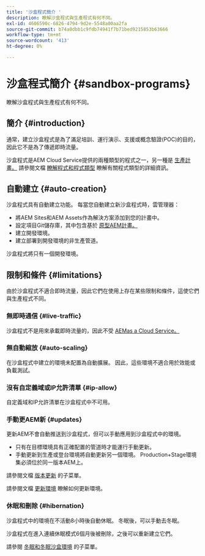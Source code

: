 ```yaml
---
title: '沙盒程式簡介 '
description: 瞭解沙盒程式與生產程式有何不同。
exl-id: 4606590c-6826-4794-9d2e-5548a00aa2fa
source-git-commit: b74a0dbb1c9fdb74941f7b71bed9215853b63666
workflow-type: tm+mt
source-wordcount: '413'
ht-degree: 0%

---
```



# 沙盒程式簡介 {#sandbox-programs}

瞭解沙盒程式與生產程式有何不同。

## 簡介 {#introduction}

通常，建立沙盒程式是為了滿足培訓、運行演示、支援或概念驗證(POC)的目的，因此它不是為了傳遞即時流量。

沙盒程式是AEM Cloud Service提供的兩種類型的程式之一，另一種是 [生產計畫。](introduction-production-programs.md) 請參閱文檔 [瞭解程式和程式類型](/help/implementing/cloud-manager/getting-access-to-aem-in-cloud/program-types.md) 瞭解有關程式類型的詳細資訊。

## 自動建立 {#auto-creation}

沙盒程式具有自動建立功能。 每當您自動建立新沙盒程式時，雲管理器：

* 將AEM Sites和AEM Assets作為解決方案添加到您的計畫中。
* 設定項目Git儲存庫，其中包含基於 [原型AEM計畫。](https://experienceleague.adobe.com/docs/experience-manager-core-components/using/developing/archetype/overview.html)
* 建立開發環境。
* 建立部署到開發環境的非生產管道。

沙盒程式將只有一個開發環境。

## 限制和條件 {#limitations}

由於沙盒程式不適合即時流量，因此它們在使用上存在某些限制和條件，這使它們與生產程式不同。

### 無即時通信 {#live-traffic}

沙盒程式不是用來承載即時流量的，因此不受 [AEMas a Cloud Service。](https://www.adobe.com/legal/service-commitments.html)

### 無自動縮放 {#auto-scaling}

在沙盒程式中建立的環境未配置為自動擴展。 因此，這些環境不適合用於效能或負載測試。

### 沒有自定義域或IP允許清單 {#ip-allow}

自定義域和IP允許清單在沙盒程式中不可用。

### 手動更AEM新 {#updates}

更新AEM不會自動推送到沙盒程式，但可以手動應用到沙盒程式中的環境。

* 只有在目標環境具有正確配置的管道時才能運行手動更新。
* 手動更新到生產或登台環境將自動更新另一個環境。 Production+Stage環境集必須位於同一版本AEM上。

請參閱文檔 [版本更新](/help/implementing/deploying/aem-version-updates.md) 的子菜單。

請參閱文檔 [更新環境](/help/implementing/cloud-manager/manage-environments.md#updating-dev-environment) 瞭解如何更新環境。

### 休眠和刪除 {#hibernation}

沙盒程式中的環境在不活動8小時後自動休眠。 冬眠後，可以手動去冬眠。

沙盒程式在進入連續休眠模式6個月後被刪除，之後可以重新建立它們。

請參閱 [冬眠和冬眠沙盒環境](/help/implementing/cloud-manager/getting-access-to-aem-in-cloud/hibernating-environments.md) 的子菜單。
